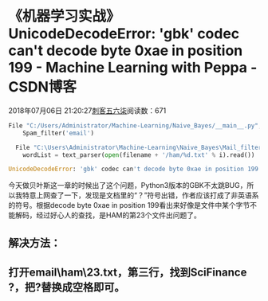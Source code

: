 # 《机器学习实战》UnicodeDecodeError: 'gbk' codec can't decode byte 0xae in position 199 - Machine Learning with Peppa - CSDN博客





2018年07月06日 21:20:27[刺客五六柒](https://me.csdn.net/qq_39521554)阅读数：671








```python
File "C:/Users/Administrator/Machine-Learning/Naive_Bayes/__main__.py", line 31, in <module>
    Spam_filter('email')

  File "C:\Users\Administrator\Machine-Learning\Naive_Bayes\Mail_filter.py", line 37, in Spam_filter
    wordList = text_parser(open(filename + '/ham/%d.txt' % i).read())

UnicodeDecodeError: 'gbk' codec can't decode byte 0xae in position 199: illegal multibyte sequence
```

今天做贝叶斯这一章的时候出了这个问题，Python3版本的GBK不太跳BUG，所以我特意上网查了一下，发现是文档里的“？”符号出错，作者应该打成了非英语系的符号。根据decode byte 0xae in position 199看出来好像是文件中某个字节不能解码，经过好心人的查找，是HAM的第23个文件出问题了。

## 解决方法：

## 打开email\ham\23.txt，第三行，找到SciFinance ?，把?替换成空格即可。











